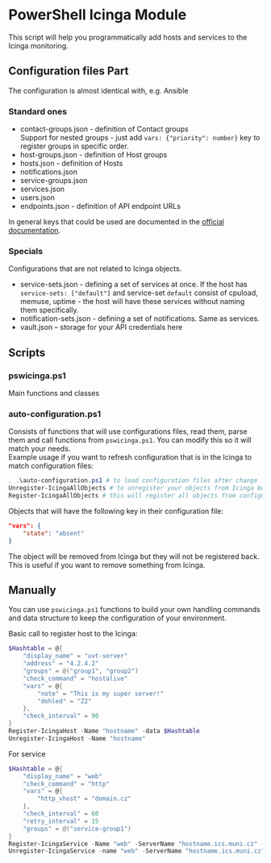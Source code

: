 # PowerShell Icinga Module
This script will help you programmatically add hosts and services to the Icinga monitoring.

## Configuration files Part
The configuration is almost identical with, e.g. Ansible   

### Standard ones
- contact-groups.json - definition of Contact groups   
Support for nested groups - just add `vars: {"priority": number}` key to register groups in specific order.
- host-groups.json - definition of Host groups
- hosts.json - definition of Hosts
- notifications.json
- service-groups.json
- services.json
- users.json
- endpoints.json - definition of API endpoint URLs   

In general keys that could be used are documented in the [official documentation](https://icinga.com/docs/icinga2/latest/doc/09-object-types/).

### Specials
Configurations that are not related to Icinga objects.
- service-sets.json - defining a set of services at once. If the host has `service-sets: ["default"]` and service-set `default` consist of cpuload, memuse, uptime - the host will have these services without naming them specifically.
- notification-sets.json - defining a set of notifications. Same as services.
- vault.json – storage for your API credentials here

## Scripts
### pswicinga.ps1
Main functions and classes

### auto-configuration.ps1
Consists of functions that will use configurations files, read them, parse them and call functions from `pswicinga.ps1`. You can modify this so it will match your needs.   
Example usage if you want to refresh configuration that is in the Icinga to match configuration files:
```powershell
. .\auto-configuration.ps1 # to load configuration files after change
Unregister-IcingaAllObjects # to unregister your objects from Icinga but note that if you remove the object from a configuration file, the object will not be removed from Icinga. There is a logic of the absent state that will be shown below.
Register-IcingaAllObjects # this will register all objects from configuration files to Icinga.

```
Objects that will have the following key in their configuration file:
```json
"vars": {
    "state": "absent"
}
```
The object will be removed from Icinga but they will not be registered back. This is useful if you want to remove something from Icinga.

## Manually 
You can use `pswicinga.ps1` functions to build your own handling commands and data structure to keep the configuration of your environment.

Basic call to register host to the Icinga:
```powershell
$Hashtable = @{
    "display_name" = "uvt-server"
    "address" = "4.2.4.2"
    "groups" = @("group1", "group2")
    "check_command" = "hostalive"
    "vars" = @{
        "note" = "This is my super server!"
        "dohled" = "Z2"
    },
    "check_interval" = 90
}
Register-IcingaHost -Name "hostname" -data $Hashtable
Unregister-IcingaHost -Name "hostname"
```
For service
```powershell
$Hashtable = @{
    "display_name" = "web"
    "check_command" = "http"
    "vars" = @{
        "http_vhost" = "domain.cz"
    },
    "check_interval" = 60
    "retry_interval" = 15
    "groups" = @("service-group1")        
}
Register-IcingaService -Name "web" -ServerName "hostname.ics.muni.cz" -Data $Hashtable
Unregister-IcingaService -name "web" -ServerName "hostname.ics.muni.cz"
```